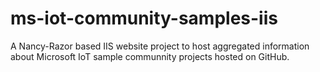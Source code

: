 # ms-iot-community-samples-iis
A Nancy-Razor based IIS website project to host aggregated information about Microsoft IoT sample communnity projects hosted on GitHub.
